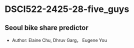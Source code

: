 # DSCI522-2425-28-five_guys
## Seoul bike share predictor
- Author: Elaine Chu, Dhruv Garg， Eugene You